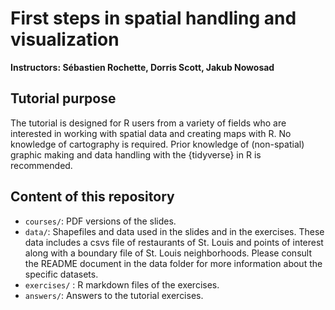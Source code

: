 
<!-- README.md is generated from README.Rmd. Please edit that file -->

# First steps in spatial handling and visualization

**Instructors: Sébastien Rochette, Dorris Scott, Jakub Nowosad**

<!-- badges: start -->

<!-- badges: end -->

## Tutorial purpose

The tutorial is designed for R users from a variety of fields who are
interested in working with spatial data and creating maps with R. No
knowledge of cartography is required. Prior knowledge of (non-spatial)
graphic making and data handling with the {tidyverse} in R is
recommended.

## Content of this repository

  - `courses/`: PDF versions of the slides.
  - `data/`: Shapefiles and data used in the slides and in the
    exercises. These data includes a csvs file of restaurants of
    St. Louis and points of interest along with a boundary file of
    St. Louis neighborhoods. Please consult the README document in the
    data folder for more information about the specific datasets.
  - `exercises/` : R markdown files of the exercises.
  - `answers/`: Answers to the tutorial exercises.
